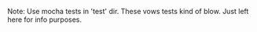 Note: Use mocha tests in 'test' dir. These vows tests kind of blow. Just left here
for info purposes.
